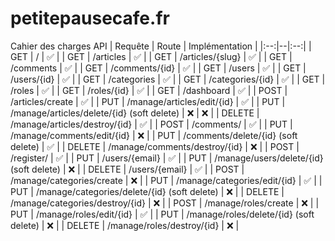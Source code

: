 # petitepausecafe.fr

Cahier des charges API
| Requête | Route | Implémentation |
|:--:|--|:--:|
| GET | / | ✅ |
| GET | /articles | ✅ |
| GET | /articles/{slug} | ✅ |
| GET | /comments | ✅ |
| GET | /comments/{id} | ✅ |
| GET | /users | ✅ |
| GET | /users/{id} | ✅ |
| GET | /categories | ✅ |
| GET | /categories/{id} | ✅ |
| GET | /roles | ✅ |
| GET | /roles/{id} | ✅ |
| GET | /dashboard | ✅ |
| POST | /articles/create | ✅ |
| PUT | /manage/articles/edit/{id} | ✅ |
| PUT | /manage/articles/delete/{id} (soft delete) | ❌ | ❌ |
| DELETE | /manage/articles/destroy/{id} | ✅ |
| POST | /comments/ | ✅ |
| PUT | /manage/comments/edit/{id} | ❌ |
| PUT | /comments/delete/{id} (soft delete) | ✅ |
| DELETE | /manage/comments/destroy/{id} | ❌ |
| POST | /register/ | ✅ |
| PUT | /users/{email} | ✅ |
| PUT | /manage/users/delete/{id} (soft delete) | ❌ |
| DELETE | /users/{email} | ✅ |
| POST | /manage/categories/create | ❌ |
| PUT | /manage/categories/edit/{id} | ✅ |
| PUT | /manage/categories/delete/{id} (soft delete) | ❌ |
| DELETE | /manage/categories/destroy/{id} | ❌ |
| POST | /manage/roles/create | ❌ |
| PUT | /manage/roles/edit/{id} | ✅ |
| PUT | /manage/roles/delete/{id} (soft delete) | ❌ |
| DELETE | /manage/roles/destroy/{id} | ❌ |
